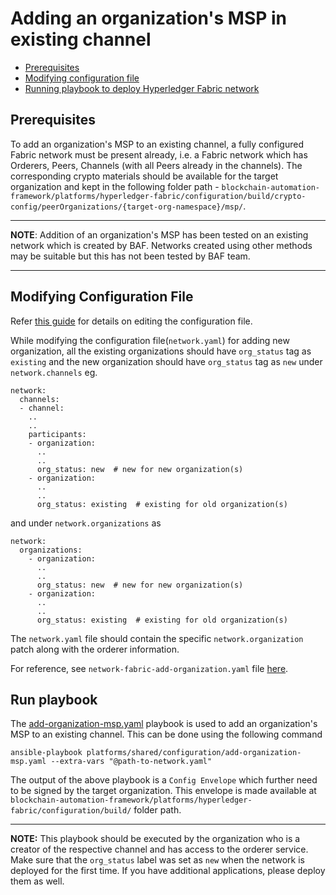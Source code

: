<a name = "adding-org-msp-to-existing-channel-in-fabric"></a>
# Adding an organization's MSP in existing channel

- [Prerequisites](#prerequisites)
- [Modifying configuration file](#create_config_file)
- [Running playbook to deploy Hyperledger Fabric network](#run_network)


<a name = "prerequisites"></a>
## Prerequisites
To add an organization's MSP to an existing channel, a fully configured Fabric network must be present already, i.e. a Fabric network which has Orderers, Peers, Channels (with all Peers already in the channels). The corresponding crypto materials should be available for the target organization and kept in the following folder path - `blockchain-automation-framework/platforms/hyperledger-fabric/configuration/build/crypto-config/peerOrganizations/{target-org-namespace}/msp/`. 

---
**NOTE**: Addition of an organization's MSP has been tested on an existing network which is created by BAF. Networks created using other methods may be suitable but this has not been tested by BAF team.

---

<a name = "create_config_file"></a>
## Modifying Configuration File

Refer [this guide](./fabric_networkyaml.md) for details on editing the configuration file.

While modifying the configuration file(`network.yaml`) for adding new organization, all the existing organizations should have `org_status` tag as `existing` and the new organization should have `org_status` tag as `new` under `network.channels` eg.

    network:
      channels:
      - channel:
        ..
        ..
        participants:
        - organization:
          ..
          ..
          org_status: new  # new for new organization(s)
        - organization:
          ..
          ..
          org_status: existing  # existing for old organization(s)

and under `network.organizations` as

    network:
      organizations:
        - organization:
          ..
          ..
          org_status: new  # new for new organization(s)
        - organization:
          ..
          ..
          org_status: existing  # existing for old organization(s)

The `network.yaml` file should contain the specific `network.organization` patch along with the orderer information.


For reference, see `network-fabric-add-organization.yaml` file [here](https://github.com/hyperledger-labs/blockchain-automation-framework/tree/master/platforms/hyperledger-fabric/configuration/samples).

<a name = "run_network"></a>
## Run playbook

The [add-organization-msp.yaml](https://github.com/hyperledger-labs/blockchain-automation-framework/tree/master/platforms/shared/configuration/add-organization-msp.yaml) playbook is used to add an organization's MSP to an existing channel. This can be done using the following command

```
ansible-playbook platforms/shared/configuration/add-organization-msp.yaml --extra-vars "@path-to-network.yaml"
```

The output of the above playbook is a `Config Envelope` which further need to be signed by the target organization. This envelope is made available at `blockchain-automation-framework/platforms/hyperledger-fabric/configuration/build/` folder path.

---
**NOTE:** This playbook should be executed by the organization who is a creator of the respective channel and has access to the orderer service. Make sure that the `org_status` label was set as `new` when the network is deployed for the first time. If you have additional applications, please deploy them as well.
